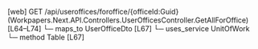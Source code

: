 [web] GET /api/useroffices/foroffice/{officeId:Guid}  (Workpapers.Next.API.Controllers.UserOfficesController.GetAllForOffice)  [L64–L74]
  └─ maps_to UserOfficeDto [L67]
  └─ uses_service UnitOfWork
    └─ method Table [L67]

